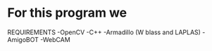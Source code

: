 # For this program we

REQUIREMENTS 
-OpenCV
-C++
-Armadillo (W blass and LAPLAS)
-AmigoBOT
-WebCAM
